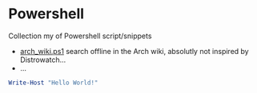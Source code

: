 # Powershell

Collection my of Powershell script/snippets

- [arch_wiki.ps1](https://github.com/Sprachmensch/Powershell/blob/main/arch_wiki.ps1) search offline in the Arch wiki, absolutly not inspired by Distrowatch...
- ...

``` Powershell
Write-Host "Hello World!"
```
